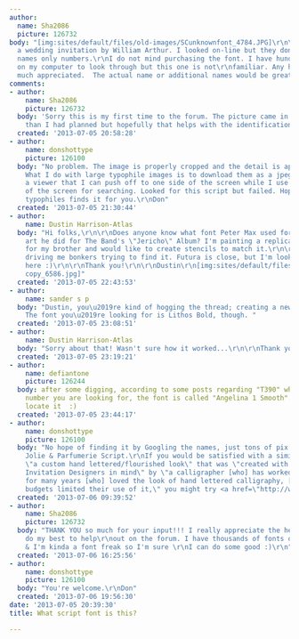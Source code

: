 ```yaml
---
author:
  name: Sha2086
  picture: 126732
body: "[img:sites/default/files/old-images/SCunknownfont_4784.JPG]\r\n\r\nThis is
  a wedding invitation by William Arthur. I looked on-line but they don't list font
  names only numbers.\r\nI do not mind purchasing the font. I have hundreds of fonts
  on my computer to look through but this one is not\r\nfamiliar. Any help would be
  much appreciated.  The actual name or additional names would be great."
comments:
- author:
    name: Sha2086
    picture: 126732
  body: 'Sorry this is my first time to the forum. The picture came in much larger
    than I had planned but hopefully that helps with the identification process. '
  created: '2013-07-05 20:58:28'
- author:
    name: donshottype
    picture: 126100
  body: "No problem. The image is properly cropped and the detail is appreciated.
    What I do with large typophile images is to download them as a jpeg and open in
    a viewer that I can push off to one side of the screen while I use the other part
    of the screen for searching. Looked for this script but failed. Hope one of our
    typophiles finds it for you.\r\nDon"
  created: '2013-07-05 21:30:44'
- author:
    name: Dustin Harrison-Atlas
  body: "Hi folks,\r\n\r\nDoes anyone know what font Peter Max used for the cover
    art he did for The Band's \"Jericho\" Album? I'm painting a replica of the art
    for my brother and would like to create stencils to match it.\r\n\r\n\r\nIt's
    driving me bonkers trying to find it. Futura is close, but I'm looking for perfection
    here :)\r\n\r\nThank you!\r\n\r\nDustin\r\n[img:sites/default/files/old-images/jericho_mega
    copy_6586.jpg]"
  created: '2013-07-05 22:43:53'
- author:
    name: sander s p
  body: "Dustin, you\u2019re kind of hogging the thread; creating a new topic is preferable.
    The font you\u2019re looking for is Lithos Bold, though. "
  created: '2013-07-05 23:08:51'
- author:
    name: Dustin Harrison-Atlas
  body: "Sorry about that! Wasn't sure how it worked...\r\n\r\nThank you VERY much.\r\n\r\n-Dustin"
  created: '2013-07-05 23:19:21'
- author:
    name: defiantone
    picture: 126244
  body: after some digging, according to some posts regarding "T390" which is the
    number you are looking for, the font is called "Angelina 1 Smooth". if you can
    locate it  :)
  created: '2013-07-05 23:44:17'
- author:
    name: donshottype
    picture: 126100
  body: "No hope of finding it by Googling the names, just tons of pix of Angelina
    Jolie & Parfumerie Script.\r\nIf you would be satisfied with a similar font with
    \"a custom hand lettered/flourished look\" that was \"created with Brides and
    Invitation Designers in mind\" by \"a calligrapher [who] has worked with brides
    for many years [who] loved the look of hand lettered calligraphy, [but whose]
    budgets limited their use of it,\" you might try <a href=\"http://www.myfonts.com/fonts/correspondence-ink/belluccia/\">Belluccia</a>."
  created: '2013-07-06 09:39:52'
- author:
    name: Sha2086
    picture: 126732
  body: "THANK YOU so much for your input!!! I really appreciate the help. I will
    do my best to help\r\nout on the forum. I have thousands of fonts on my computer
    & I'm kinda a font freak so I'm sure \r\nI can do some good :)\r\n"
  created: '2013-07-06 16:25:56'
- author:
    name: donshottype
    picture: 126100
  body: "You're welcome.\r\nDon"
  created: '2013-07-06 19:56:30'
date: '2013-07-05 20:39:30'
title: What script font is this?

---
```

